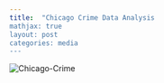 ```yaml
---
title:  "Chicago Crime Data Analysis
mathjax: true
layout: post
categories: media
---
```


![Chicago-Crime](https://github.com/tammysilva/tammyts.github.io/assets/86021390/57580a71-b479-46fc-bf5e-425b20eda9cc)
